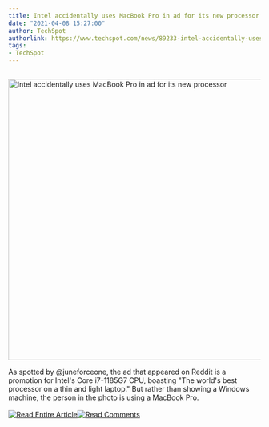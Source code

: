 ```yaml
---
title: Intel accidentally uses MacBook Pro in ad for its new processor
date: "2021-04-08 15:27:00"
author: TechSpot
authorlink: https://www.techspot.com/news/89233-intel-accidentally-uses-macbook-pro-ad-new-processor.html
tags:
- TechSpot
---
```

<a href="https://www.techspot.com/news/89233-intel-accidentally-uses-macbook-pro-ad-new-processor.html" target="_blank"><img src="https://static.techspot.com/images2/news/ts3_thumbs/2018/03/2018-03-14-ts3_thumbs-669.jpg" width="800" height="560" style="padding: 15px 0" title="Intel accidentally uses MacBook Pro in ad for its new processor" /></a><br />As spotted by @juneforceone, the ad that appeared on Reddit is a promotion for Intel's Core i7-1185G7 CPU, boasting "The world's best processor on a thin and light laptop." But rather than showing a Windows machine, the person in the photo is using a MacBook Pro.<br /><br /><a href="https://www.techspot.com/news/89233-intel-accidentally-uses-macbook-pro-ad-new-processor.html"><img src="https://static.techspot.com/images/rss/rss_buttons_01.png" border="0" alt="Read Entire Article" /></a><a href="https://www.techspot.com/news/89233-intel-accidentally-uses-macbook-pro-ad-new-processor.html#comments"><img src="https://static.techspot.com/images/rss/rss_buttons_02.png" border="0" alt="Read Comments" /></a><br /><br />